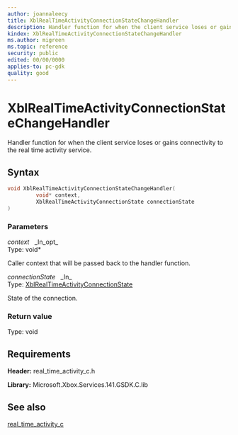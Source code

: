 ```yaml
---
author: joannaleecy
title: XblRealTimeActivityConnectionStateChangeHandler
description: Handler function for when the client service loses or gains connectivity to the real time activity service.
kindex: XblRealTimeActivityConnectionStateChangeHandler
ms.author: migreen
ms.topic: reference
security: public
edited: 00/00/0000
applies-to: pc-gdk
quality: good
---
```


# XblRealTimeActivityConnectionStateChangeHandler  

Handler function for when the client service loses or gains connectivity to the real time activity service.  

## Syntax  
  
```cpp
void XblRealTimeActivityConnectionStateChangeHandler(  
         void* context,  
         XblRealTimeActivityConnectionState connectionState  
)  
```  
  
### Parameters  
  
*context* &nbsp;&nbsp;\_In\_opt\_  
Type: void*  
  
Caller context that will be passed back to the handler function.  
  
*connectionState* &nbsp;&nbsp;\_In\_  
Type: [XblRealTimeActivityConnectionState](../enums/xblrealtimeactivityconnectionstate.md)  
  
State of the connection.  
  
  
### Return value  
Type: void
  

  
## Requirements  
  
**Header:** real_time_activity_c.h
  
**Library:** Microsoft.Xbox.Services.141.GSDK.C.lib
  
## See also  
[real_time_activity_c](../real_time_activity_c_members.md)  
  
  